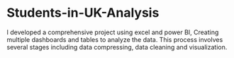 # Students-in-UK-Analysis
I developed a comprehensive project using excel and power BI, Creating multiple dashboards and tables to analyze the data. This process involves several stages including data compressing, data cleaning and visualization.

